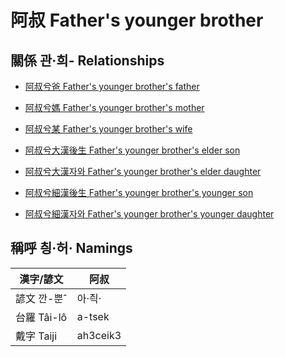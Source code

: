 # 阿叔 Father's younger brother

## 關係 관·희- Relationships

- [阿叔兮爸 Father's younger brother's father](member8.md)

- [阿叔兮媽 Father's younger brother's mother](member9.md)

- [阿叔兮某 Father's younger brother's wife](member34.md)

- [阿叔兮大漢後生 Father's younger brother's elder son](member35.md)

- [阿叔兮大漢자와 Father's younger brother's elder daughter](member36.md)

- [阿叔兮細漢後生 Father's younger brother's younger son](member37.md)

- [阿叔兮細漢자와 Father's younger brother's younger daughter](member38.md)



## 稱呼 칑·허· Namings

漢字/諺文 | 阿叔
--- | ---
諺文 깐-뿐ˆ | 아·즥·
台羅 Tâi-lô | a-tsek
戴字 Taiji | ah3ceik3


